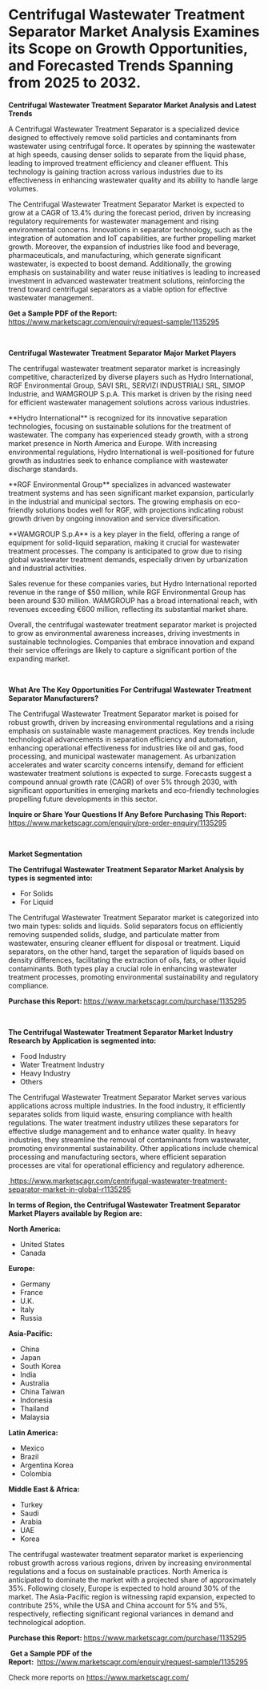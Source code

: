 <p><h1>Centrifugal Wastewater Treatment Separator Market Analysis Examines its Scope on Growth Opportunities, and Forecasted Trends Spanning from 2025 to 2032.</h1></p><p><strong>Centrifugal Wastewater Treatment Separator Market Analysis and Latest Trends</strong></p>
<p><p>A Centrifugal Wastewater Treatment Separator is a specialized device designed to effectively remove solid particles and contaminants from wastewater using centrifugal force. It operates by spinning the wastewater at high speeds, causing denser solids to separate from the liquid phase, leading to improved treatment efficiency and cleaner effluent. This technology is gaining traction across various industries due to its effectiveness in enhancing wastewater quality and its ability to handle large volumes.</p><p>The Centrifugal Wastewater Treatment Separator Market is expected to grow at a CAGR of 13.4% during the forecast period, driven by increasing regulatory requirements for wastewater management and rising environmental concerns. Innovations in separator technology, such as the integration of automation and IoT capabilities, are further propelling market growth. Moreover, the expansion of industries like food and beverage, pharmaceuticals, and manufacturing, which generate significant wastewater, is expected to boost demand. Additionally, the growing emphasis on sustainability and water reuse initiatives is leading to increased investment in advanced wastewater treatment solutions, reinforcing the trend toward centrifugal separators as a viable option for effective wastewater management.</p></p>
<p><strong>Get a Sample PDF of the Report:&nbsp;</strong> <a href="https://www.marketscagr.com/enquiry/request-sample/1135295?utm_campaign=2795&utm_medium=2&utm_source=Github&utm_content=ia&utm_term=25032025&utm_id=centrifugal-wastewater-treatment-separator">https://www.marketscagr.com/enquiry/request-sample/1135295</a></p>
<p>&nbsp;</p>
<p><strong>Centrifugal Wastewater Treatment Separator Major Market Players</strong></p>
<p><p>The centrifugal wastewater treatment separator market is increasingly competitive, characterized by diverse players such as Hydro International, RGF Environmental Group, SAVI SRL, SERVIZI INDUSTRIALI SRL, SIMOP Industrie, and WAMGROUP S.p.A. This market is driven by the rising need for efficient wastewater management solutions across various industries.</p><p>**Hydro International** is recognized for its innovative separation technologies, focusing on sustainable solutions for the treatment of wastewater. The company has experienced steady growth, with a strong market presence in North America and Europe. With increasing environmental regulations, Hydro International is well-positioned for future growth as industries seek to enhance compliance with wastewater discharge standards.</p><p>**RGF Environmental Group** specializes in advanced wastewater treatment systems and has seen significant market expansion, particularly in the industrial and municipal sectors. The growing emphasis on eco-friendly solutions bodes well for RGF, with projections indicating robust growth driven by ongoing innovation and service diversification.</p><p>**WAMGROUP S.p.A** is a key player in the field, offering a range of equipment for solid-liquid separation, making it crucial for wastewater treatment processes. The company is anticipated to grow due to rising global wastewater treatment demands, especially driven by urbanization and industrial activities.</p><p>Sales revenue for these companies varies, but Hydro International reported revenue in the range of $50 million, while RGF Environmental Group has been around $30 million. WAMGROUP has a broad international reach, with revenues exceeding €600 million, reflecting its substantial market share.</p><p>Overall, the centrifugal wastewater treatment separator market is projected to grow as environmental awareness increases, driving investments in sustainable technologies. Companies that embrace innovation and expand their service offerings are likely to capture a significant portion of the expanding market.</p></p>
<p>&nbsp;</p>
<p><strong>What Are The Key Opportunities For Centrifugal Wastewater Treatment Separator Manufacturers?</strong></p>
<p><p>The Centrifugal Wastewater Treatment Separator market is poised for robust growth, driven by increasing environmental regulations and a rising emphasis on sustainable waste management practices. Key trends include technological advancements in separation efficiency and automation, enhancing operational effectiveness for industries like oil and gas, food processing, and municipal wastewater management. As urbanization accelerates and water scarcity concerns intensify, demand for efficient wastewater treatment solutions is expected to surge. Forecasts suggest a compound annual growth rate (CAGR) of over 5% through 2030, with significant opportunities in emerging markets and eco-friendly technologies propelling future developments in this sector.</p></p>
<p><strong>Inquire or Share Your Questions If Any Before Purchasing This Report:</strong> <a href="https://www.marketscagr.com/enquiry/pre-order-enquiry/1135295?utm_campaign=2795&utm_medium=2&utm_source=Github&utm_content=ia&utm_term=25032025&utm_id=centrifugal-wastewater-treatment-separator">https://www.marketscagr.com/enquiry/pre-order-enquiry/1135295</a></p>
<p>&nbsp;</p>
<p><strong>Market Segmentation</strong></p>
<p><strong>The Centrifugal Wastewater Treatment Separator Market Analysis by types is segmented into:</strong></p>
<p><ul><li>For Solids</li><li>For Liquid</li></ul></p>
<p><p>The Centrifugal Wastewater Treatment Separator market is categorized into two main types: solids and liquids. Solid separators focus on efficiently removing suspended solids, sludge, and particulate matter from wastewater, ensuring cleaner effluent for disposal or treatment. Liquid separators, on the other hand, target the separation of liquids based on density differences, facilitating the extraction of oils, fats, or other liquid contaminants. Both types play a crucial role in enhancing wastewater treatment processes, promoting environmental sustainability and regulatory compliance.</p></p>
<p><strong>Purchase this Report:&nbsp;</strong><a href="https://www.marketscagr.com/purchase/1135295?utm_campaign=2795&utm_medium=2&utm_source=Github&utm_content=ia&utm_term=25032025&utm_id=centrifugal-wastewater-treatment-separator">https://www.marketscagr.com/purchase/1135295</a></p>
<p>&nbsp;</p>
<p><strong>The Centrifugal Wastewater Treatment Separator Market Industry Research by Application is segmented into:</strong></p>
<p><ul><li>Food Industry</li><li>Water Treatment Industry</li><li>Heavy Industry</li><li>Others</li></ul></p>
<p><p>The Centrifugal Wastewater Treatment Separator Market serves various applications across multiple industries. In the food industry, it efficiently separates solids from liquid waste, ensuring compliance with health regulations. The water treatment industry utilizes these separators for effective sludge management and to enhance water quality. In heavy industries, they streamline the removal of contaminants from wastewater, promoting environmental sustainability. Other applications include chemical processing and manufacturing sectors, where efficient separation processes are vital for operational efficiency and regulatory adherence.</p></p>
<p><a href="https://www.marketscagr.com/centrifugal-wastewater-treatment-separator-market-in-global-r1135295?utm_campaign=2795&utm_medium=2&utm_source=Github&utm_content=ia&utm_term=25032025&utm_id=centrifugal-wastewater-treatment-separator">&nbsp;https://www.marketscagr.com/centrifugal-wastewater-treatment-separator-market-in-global-r1135295</a></p>
<p><strong>In terms of Region, the Centrifugal Wastewater Treatment Separator Market Players available by Region are:</strong></p>
<p>
    <p> <strong> North America: </strong>
        <ul>
            <li>United States</li>
            <li>Canada</li>
        </ul>
        </p> 
    <p> <strong> Europe: </strong>
        <ul>
            <li>Germany</li>
            <li>France</li>
            <li>U.K.</li>
            <li>Italy</li>
            <li>Russia</li>
        </ul>
        </p> 
    <p> <strong> Asia-Pacific: </strong>
        <ul>
            <li>China</li>
            <li>Japan</li>
            <li>South Korea</li>
            <li>India</li>
            <li>Australia</li>
            <li>China Taiwan</li>
            <li>Indonesia</li>
            <li>Thailand</li>
            <li>Malaysia</li>
        </ul>
        </p> 
    <p> <strong> Latin America: </strong>
        <ul>
            <li>Mexico</li>
            <li>Brazil</li>
            <li>Argentina Korea</li>
            <li>Colombia</li>
        </ul>
        </p> 
    <p> <strong> Middle East & Africa: </strong>
        <ul>
            <li>Turkey</li>
            <li>Saudi</li>
            <li>Arabia</li>
            <li>UAE</li>
            <li>Korea</li>
        </ul>
    </p>
    </p>
<p><p>The centrifugal wastewater treatment separator market is experiencing robust growth across various regions, driven by increasing environmental regulations and a focus on sustainable practices. North America is anticipated to dominate the market with a projected share of approximately 35%. Following closely, Europe is expected to hold around 30% of the market. The Asia-Pacific region is witnessing rapid expansion, expected to contribute 25%, while the USA and China account for 5% and 5%, respectively, reflecting significant regional variances in demand and technological adoption.</p></p>
<p><strong>Purchase this Report: </strong><a href="https://www.marketscagr.com/purchase/1135295?utm_campaign=2795&utm_medium=2&utm_source=Github&utm_content=ia&utm_term=25032025&utm_id=centrifugal-wastewater-treatment-separator">https://www.marketscagr.com/purchase/1135295</a></p>
<p>&nbsp;<strong>Get a Sample PDF of the Report:&nbsp;&nbsp;</strong><a href="https://www.marketscagr.com/enquiry/request-sample/1135295?utm_campaign=2795&utm_medium=2&utm_source=Github&utm_content=ia&utm_term=25032025&utm_id=centrifugal-wastewater-treatment-separator">https://www.marketscagr.com/enquiry/request-sample/1135295</a></p>
<p><strong></strong></p>
<p>Check more reports on <a href="https://www.marketscagr.com/?utm_campaign=2795&utm_medium=2&utm_source=Github&utm_content=ia&utm_term=25032025&utm_id=centrifugal-wastewater-treatment-separator">https://www.marketscagr.com/</a></p>